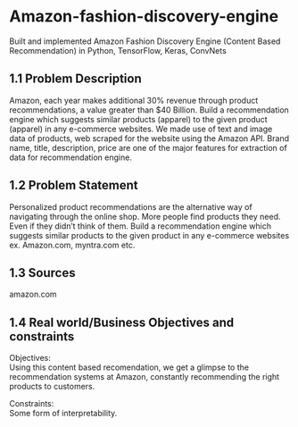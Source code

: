 # Amazon-fashion-discovery-engine
Built and implemented Amazon Fashion Discovery Engine (Content Based Recommendation) in Python, TensorFlow, Keras, ConvNets
<h2> 1.1 Problem Description </h2>
<p>
Amazon, each year makes additional 30% revenue through product recommendations, a value greater than $40 Billion.
Build a recommendation engine which suggests similar products (apparel) to the given product (apparel) in any e-commerce websites.
We made use of text and image data of products, web scraped for the website using the Amazon API.
Brand name, title, description, price are one of the major features for extraction of data for recommendation engine.
</p>
<h2> 1.2 Problem Statement </h2>
<p>
Personalized product recommendations are the alternative way of navigating through the online shop. More people find products they need. Even if they didn’t think of them.
Build a recommendation engine which suggests similar products to the given product in any e-commerce websites ex. Amazon.com, myntra.com etc.
</p>
<h2> 1.3 Sources </h2>
<p>
amazon.com
</p>
<h2> 1.4 Real world/Business Objectives and constraints  </h2>
Objectives: 
<br>
Using this content based recomendation, we get a glimpse to the recommendation systems at Amazon, constantly recommending the right products to customers.

Constraints: 
<br>
Some form of interpretability.
